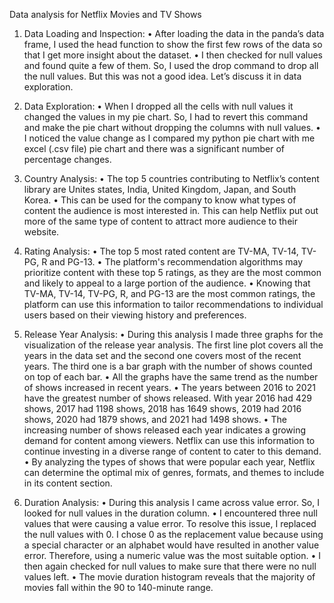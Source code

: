 Data analysis for Netflix Movies and TV Shows
1.	Data Loading and Inspection:
•	After loading the data in the panda’s data frame, I used the head function to show the first few rows of the data so that I get more insight about the dataset.
•	 I then checked for null values and found quite a few of them. So, I used the drop command to drop all the null values. But this was not a good idea. Let’s discuss it in data exploration. 

2.	Data Exploration:
•	When I dropped all the cells with null values it changed the values in my pie chart. So, I had to revert this command and make the pie chart without dropping the columns with null values. 
•	I noticed the value change as I compared my python pie chart with me excel (.csv file) pie chart and there was a significant number of percentage changes.

3.	Country Analysis:
•	The top 5 countries contributing to Netflix’s content library are Unites states, India, United Kingdom, Japan, and South Korea.
•	This can be used for the company to know what types of content the audience is most interested in. This can help Netflix put out more of the same type of content to attract more audience to their website.

4.	Rating Analysis:
•	The top 5 most rated content are TV-MA, TV-14, TV-PG, R and PG-13.
•	The platform's recommendation algorithms may prioritize content with these top 5 ratings, as they are the most common and likely to appeal to a large portion of the audience.
•	Knowing that TV-MA, TV-14, TV-PG, R, and PG-13 are the most common ratings, the platform can use this information to tailor recommendations to individual users based on their viewing history and preferences. 

5.	Release Year Analysis:
•	During this analysis I made three graphs for the visualization of the release year analysis. The first line plot covers all the years in the data set and the second one covers most of the recent years. The third one is a bar graph with the number of shows counted on top of each bar.
•	All the graphs have the same trend as the number of shows increased in recent years. 
•	The years between 2016 to 2021 have the greatest number of shows released. With year 2016 had 429 shows, 2017 had 1198 shows, 2018 has 1649 shows, 2019 had 2016 shows, 2020 had 1879 shows, and 2021 had 1498 shows. 
•	The increasing number of shows released each year indicates a growing demand for content among viewers. Netflix can use this information to continue investing in a diverse range of content to cater to this demand.
•	By analyzing the types of shows that were popular each year, Netflix can determine the optimal mix of genres, formats, and themes to include in its content section. 

6.	Duration Analysis:
•	During this analysis I came across value error. So, I looked for null values in the duration column.
•	I encountered three null values that were causing a value error. To resolve this issue, I replaced the null values with 0. I chose 0 as the replacement value because using a special character or an alphabet would have resulted in another value error. Therefore, using a numeric value was the most suitable option. 
•	I then again checked for null values to make sure that there were no null values left. 
•	The movie duration histogram reveals that the majority of movies fall within the 90 to 140-minute range. 
